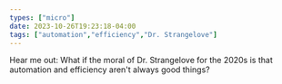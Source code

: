 ```yaml
---
types: ["micro"]
date: 2023-10-26T19:23:18-04:00
tags: ["automation","efficiency","Dr. Strangelove"]
---
```

Hear me out: What if the moral of Dr. Strangelove for the 2020s is that automation and efficiency aren't always good things?
